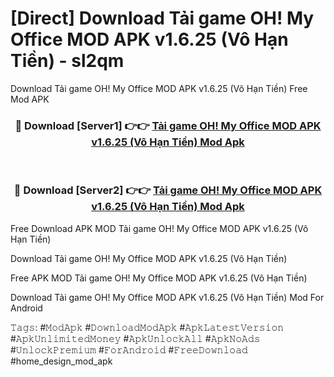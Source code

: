 # [Direct] Download Tải game OH! My Office MOD APK v1.6.25 (Vô Hạn Tiền) - sl2qm
Download Tải game OH! My Office MOD APK v1.6.25 (Vô Hạn Tiền) Free Mod APK

<div align="center">
<h3>🔴 Download [Server1] 👉👉 <a href="https://apk-comot.site?title=Tải_game_OH!_My_Office_MOD_APK_v1.6.25_(Vô_Hạn_Tiền)">Tải game OH! My Office MOD APK v1.6.25 (Vô Hạn Tiền) Mod Apk</a></h3><br>

<h3>🔴 Download [Server2] 👉👉 <a href="https://apk-comot.site?title=Tải_game_OH!_My_Office_MOD_APK_v1.6.25_(Vô_Hạn_Tiền)">Tải game OH! My Office MOD APK v1.6.25 (Vô Hạn Tiền) Mod Apk</a></h3>
</div>


Free Download APK MOD Tải game OH! My Office MOD APK v1.6.25 (Vô Hạn Tiền)

Download Tải game OH! My Office MOD APK v1.6.25 (Vô Hạn Tiền) 

Free APK MOD Tải game OH! My Office MOD APK v1.6.25 (Vô Hạn Tiền) 

Download Tải game OH! My Office MOD APK v1.6.25 (Vô Hạn Tiền) Mod For Android

𝚃𝚊𝚐𝚜: #𝙼𝚘𝚍𝙰𝚙𝚔 #𝙳𝚘𝚠𝚗𝚕𝚘𝚊𝚍𝙼𝚘𝚍𝙰𝚙𝚔 #𝙰𝚙𝚔𝙻𝚊𝚝𝚎𝚜𝚝𝚅𝚎𝚛𝚜𝚒𝚘𝚗 #𝙰𝚙𝚔𝚄𝚗𝚕𝚒𝚖𝚒𝚝𝚎𝚍𝙼𝚘𝚗𝚎𝚢 #𝙰𝚙𝚔𝚄𝚗𝚕𝚘𝚌𝚔𝙰𝚕𝚕 #𝙰𝚙𝚔𝙽𝚘𝙰𝚍𝚜 #𝚄𝚗𝚕𝚘𝚌𝚔𝙿𝚛𝚎𝚖𝚒𝚞𝚖 #𝙵𝚘𝚛𝙰𝚗𝚍𝚛𝚘𝚒𝚍 #𝙵𝚛𝚎𝚎𝙳𝚘𝚠𝚗𝚕𝚘𝚊𝚍 #home_design_mod_apk